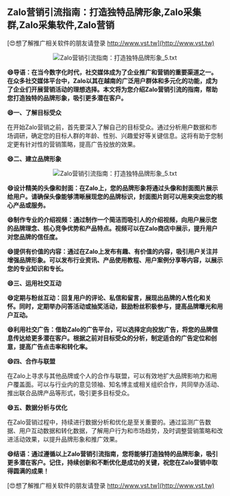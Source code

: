 ## **Zalo营销引流指南：打造独特品牌形象,Zalo采集群,Zalo采集软件,Zalo营销**

[😍想了解推广相关软件的朋友请登录 http://www.vst.tw](http://www.vst.tw)

 <center><img src="https://vst.tw/MP4/tuiguang/png/5.png" alt="Zalo营销引流指南：打造独特品牌形象_5.txt"></center>

**😄导语：在当今数字化时代，社交媒体成为了企业推广和营销的重要渠道之一。在众多社交媒体平台中，Zalo以其在越南的广泛用户群体和多元化的功能，成为了企业们开展营销活动的理想选择。本文将为您介绍Zalo营销引流的指南，帮助您打造独特的品牌形象，吸引更多潜在客户。**

**😄一、了解目标受众**

在开始Zalo营销之前，首先要深入了解自己的目标受众。通过分析用户数据和市场调研，确定您的目标人群的年龄、性别、兴趣爱好等关键信息。这将有助于您制定更有针对性的营销策略，提高广告投放的效果。

**😄二、建立品牌形象**

 <center><img src="https://vst.tw/MP4/tuiguang/png/3.png" alt="Zalo营销引流指南：打造独特品牌形象_5.txt"></center>

**😄设计精美的头像和封面：在Zalo上，您的品牌形象将通过头像和封面图片展示给用户。请确保头像能够清晰展现您的品牌标识，封面图片则可以用来突出您的核心产品或服务。**

**😄制作专业的介绍视频：通过制作一个简洁而吸引人的介绍视频，向用户展示您的品牌理念、核心竞争优势和产品特点。视频可以在Zalo商店中展示，提升用户对您品牌的信任度。**

**😄提供有价值的内容：通过在Zalo上发布有趣、有价值的内容，吸引用户关注并增强品牌形象。可以发布行业资讯、产品使用教程、用户案例分享等内容，以展示您的专业知识和专长。**

**😄三、运用社交互动**

**😄定期与粉丝互动：回复用户的评论、私信和留言，展现出品牌的人性化和关怀。同时，定期举办问答活动或抽奖活动，鼓励粉丝积极参与，提高品牌曝光和用户互动。**

**😄利用社交广告：借助Zalo的广告平台，可以选择定向投放广告，将您的品牌信息传达给更多潜在客户。根据之前对目标受众的分析，制定适合的广告定位和创意，提高广告点击率和转化率。**

**😄四、合作与联盟**

在Zalo上寻求与其他品牌或个人的合作与联盟，可以有效地扩大品牌影响力和用户覆盖面。可以与行业内的意见领袖、知名博主或相关组织合作，共同举办活动、推出联合品牌产品等形式，吸引更多目标受众。

**😄五、数据分析与优化**

在Zalo营销过程中，持续进行数据分析和优化是至关重要的。通过监测广告数据、用户互动数据和转化数据，了解用户行为和市场趋势，及时调整营销策略和改进活动效果，以提升品牌形象和推广效果。

**😄结语：通过遵循以上Zalo营销引流指南，您将能够打造独特的品牌形象，吸引更多潜在客户。记住，持续创新和不断优化是成功的关键，祝您在Zalo营销中取得圆满的成果！**

[😍想了解推广相关软件的朋友请登录 http://www.vst.tw](http://www.vst.tw)



